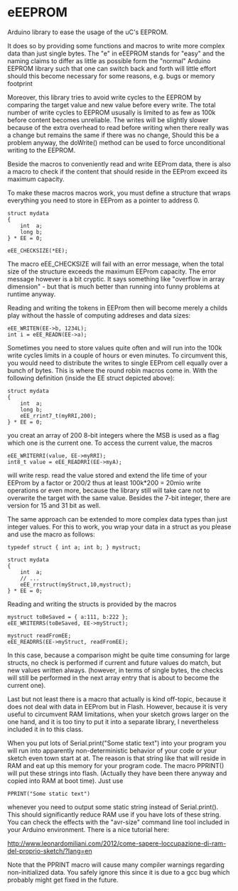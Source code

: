 eEEPROM
=======

Arduino library to ease the usage of the uC's EEPROM.
 
It does so by providing some functions and macros to write more complex data than just
single bytes. The "e" in eEEPROM stands for "easy" and the naming claims to differ as little
as possible form the "normal" Arduino EEPROM library such that one can switch back and forth
will little effort should this become necessary for some reasons, e.g. bugs or memory footprint

Moreover, this library tries to avoid write cycles to the EEPROM by comparing the target 
value and new value before every write. The total number of write cycles to EEPROM ususally is limited 
to as few as 100k before content becomes unreliable. The writes will be slightly slower
because of the extra overhead to read before writing when there really was a change but remains the
same if there was no change, Should this be a problem anyway, the doWrite() method can be used
to force unconditional writing to the EEPROM.

Beside the macros to conveniently read and write EEProm data, there is also a macro to check if the
content that should reside in the EEProm exceed its maximum capacity.

To make these macros macros work, you must define a structure that wraps everything you
need to store in EEProm as a pointer to address 0.

	struct mydata
	{ 
		int  a; 
		long b; 
	} * EE = 0;
	
	eEE_CHECKSIZE(*EE);

The macro eEE_CHECKSIZE will fail with an error message, when the total size of the
structure exceeds the maximum EEProm capacity. The error message however is a bit cryptic.
It says something like "overflow in array dimension" - but that is much better than running
into funny problems at runtime anyway.

Reading and writing the tokens in EEProm then will become merely a childs play without the 
hassle of computing addreses and data sizes:

	eEE_WRITEN(EE->b, 1234L);	
	int i = eEE_READN(EE->a);

Sometimes you need to store values quite often and will run into the 100k write cycles limits
in a couple of hours or even minutes. To circumvent this, you would need to distribute the writes
to single EEProm cell equally over a bunch of bytes. This is where the round robin macros come in.
With the following definition (inside the EE struct depicted above):

	struct mydata 
	{ 
		int  a; 
		long b; 
		eEE_rrint7_t(myRRI,200); 
	} * EE = 0;

you creat an array of 200 8-bit integers where the MSB is used as a flag which one is the current one.
To access the current value, the macros 

	eEE_WRITERRI(value, EE->myRRI);
	int8_t value = eEE_READRRI(EE->myA);  

will write resp. read the value stored and extend the life time of your EEProm by a factor or 200/2
thus at least 100k*200 = 20mio write operations or even more, because the library still will take care
not to overwrite the target with the same value.
Besides the 7-bit integer, there are version for 15 and 31 bit as well.

The same approach can be extended to more complex data types than just integer values.
For this to work, you wrap your data in a struct as you please and use the macro as follows:

	typedef struct { int a; int b; } mystruct;

	struct mydata 
	{ 
		int  a; 
		// ...
		eEE_rrstruct(myStruct,10,mystruct);
	} * EE = 0;
  
Reading and writing the structs is provided by the macros

	mystruct toBeSaved = { a:111, b:222 };
	eEE_WRITERRS(toBeSaved, EE->myStruct);

	mystruct readFromEE;
	eEE_READRRS(EE->myStruct, readFromEE);
	
In this case, because a comparison might be quite time consuming for large structs, no check is 
performed if current and future values do match, but new values written always.
(however, in terms of single bytes, the checks will still be performed in the next array entry
that is about to become the current one).

Last but not least there is a macro that actually is kind off-topic, because it does not deal
with data in EEProm but in Flash. However, because it is very useful to circumvent RAM limitations,
when your sketch grows larger on the one hand, and it is too tiny to put it into a separate library,
I nevertheless included  it in to this class.

When you put lots of Serial.print("Some static text") into your program you will run into apparently
non-deterministic behavior of your code or your sketch even town start at at. The reason is that 
string like that will reside in RAM and eat up this memory for your program code. The macro PPRINT()
will put these strings into flash. (Actually they have been there anyway and copied into RAM at 
boot time). Just use 

	PPRINT("Some static text")

whenever you need to output some static string instead of Serial.print(). This should significantly
reduce RAM use if you have lots of these string. You can check the effects with the "avr-size"
command line tool included in your Arduino environment.
There is a nice tutorial here:

http://www.leonardomiliani.com/2012/come-sapere-loccupazione-di-ram-del-proprio-sketch/?lang=en 
     
Note that the PPRINT macro will cause many compiler warnings regarding non-initialized data.
You safely ignore this since it is due to a gcc bug which probably might get fixed in the future.

